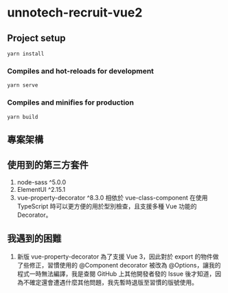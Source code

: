 # unnotech-recruit-vue2

## Project setup

```
yarn install
```

### Compiles and hot-reloads for development

```
yarn serve
```

### Compiles and minifies for production

```
yarn build
```

## 專案架構

## 使用到的第三方套件

1. node-sass ^5.0.0
2. ElementUI ^2.15.1
3. vue-property-decorator ^8.3.0
  相依於 vue-class-component 在使用 TypeScript 時可以更方便的用於型別檢查，且支援多種 Vue 功能的 Decorator。

## 我遇到的困難

1. 新版 vue-property-decorator 為了支援 Vue 3，因此對於 export 的物件做了些修正，習慣使用的 @Component decorator 被改為 @Options，讓我的程式一時無法編譯，我是查閱 GitHub 上其他開發者發的 Issue 後才知道，因為不確定還會遭遇什麼其他問題，我先暫時退版至習慣的版號使用。
